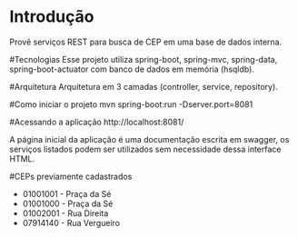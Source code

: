 # Introdução
Provê serviços REST para busca de CEP em uma base de dados interna. 

#Tecnologias
Esse projeto utiliza spring-boot, spring-mvc, spring-data, spring-boot-actuator com banco de dados em memória (hsqldb).

#Arquitetura
Arquitetura em 3 camadas (controller, service, repository).

#Como iniciar o projeto
mvn spring-boot:run -Dserver.port=8081

#Acessando a aplicação
http://localhost:8081/

A página inicial da aplicação é uma documentação escrita em swagger, os serviços listados podem ser utilizados sem
necessidade dessa interface HTML.

#CEPs previamente cadastrados
* 01001001 - Praça da Sé
* 01001000 - Praça da Sé
* 01002001 - Rua Direita
* 07914140 - Rua Vergueiro
